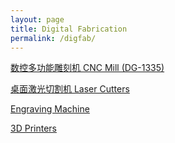 ```yaml
---
layout: page
title: Digital Fabrication
permalink: /digfab/
---
```


[数控多功能雕刻机 CNC Mill (DG-1335)](/cnc.md/)

[桌面激光切割机 Laser Cutters ](/laser.md/)

[Engraving Machine](/engraver.md/)

[3D Printers](/3dprint.md/)
